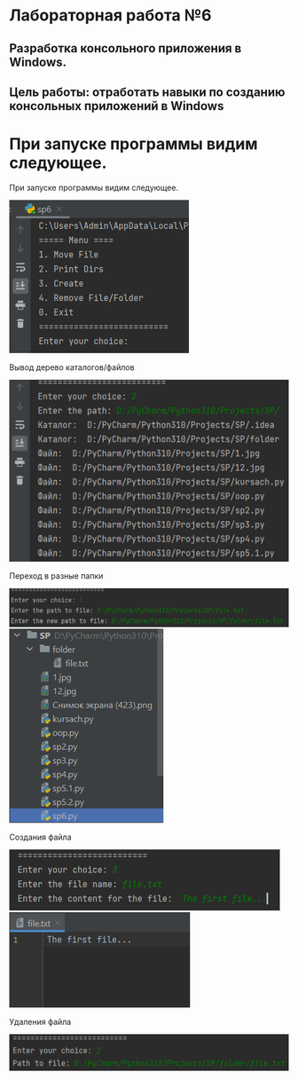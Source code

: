 # Лабораторная работа №6

## Разработка консольного приложения в Windows.

## Цель работы: отработать навыки по созданию консольных приложений в Windows

# При запуске программы видим следующее.

При запуске программы видим следующее.

![image](./images/menu.png)

Вывод дерево каталогов/файлов

![image](./images/print.png)

Переход в разные папки

![image](<./images/move(0).png>)
![image](<./images/move(1).png>)

Создания файла

![image](./images/file.png)
![image](<./images/file(1).png>)

Удаления файла

![image](./images/del.png)
